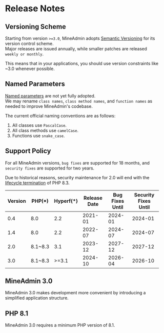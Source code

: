 # Release Notes

## Versioning Scheme

Starting from version `>=3.0`, MineAdmin adopts [Semantic Versioning](https://semver.org/) for its version control scheme.  
Major releases are issued annually, while smaller patches are released `weekly or monthly`.

<el-alert type="warning">
This means that in your applications, you should use version constraints like <el-tag type="danger">~3.0</el-tag> whenever possible.
</el-alert>

## Named Parameters

[Named parameters](https://www.php.net/manual/en/functions.arguments.php#functions.named-arguments) are not yet fully adopted.  
We may rename `class names`, `class method names`, and `function names` as needed to improve MineAdmin's codebase.

The current official naming conventions are as follows:

1. All classes use `PascalCase`.
2. All class methods use `camelCase`.
3. Functions use `snake_case`.

## Support Policy

For all MineAdmin versions, `bug fixes` are supported for 18 months, and `security fixes` are supported for two years.

<el-alert type="warning">Due to historical reasons, security maintenance for <el-tag type="danger">2.0</el-tag> will end with the <a href="https://www.php.net/supported-versions.php">lifecycle termination</a> of PHP 8.3.</el-alert>

| Version | PHP(*)  | Hyperf(*) | Release Date | Bug Fixes Until | Security Fixes Until |
|---------|---------|-----------|--------------|-----------------|----------------------|
| 0.4     | 8.0     | 2.2       | 2021-01      | 2024-01         | 2024-01              |
| 1.4     | 8.0     | 2.2       | 2022-07      | 2024-07         | 2024-07              |
| 2.0     | 8.1~8.3 | 3.1       | 2023-12      | 2027-12         | 2027-12              |
| 3.0     | 8.1~8.3 | >=3.1     | 2024-10      | 2026-04         | 2026-10              |

## MineAdmin 3.0

MineAdmin 3.0 makes development more convenient by introducing a simplified application structure.

## PHP 8.1

MineAdmin 3.0 requires a minimum PHP version of 8.1.